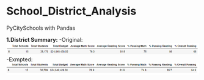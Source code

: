 # School_District_Analysis
PyCitySchools with Pandas

**1.District Summary:**
    -Original:![Original District Summary](Resources/images/original_district_summary.png)
    -Exmpted: ![Exempted District Summary](Resources/images/exempted_district_summary.png)
